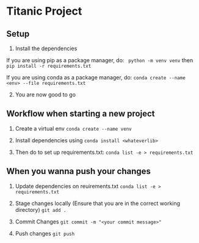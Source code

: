 # Titanic Project

## Setup

1. Install the dependencies

If you are using pip as a package manager, do:
``` python -m venv venv``` then ```pip install -r requirements.txt```

If you are using conda as a package manager, do:
```conda create --name <env> --file requirements.txt```


2. You are now good to go

## Workflow when starting a new project

1. Create a virtual env
``` conda create --name venv ```

2. Install dependencies using 
```conda install <whateverlib>```

3. Then do to set up requirements.txt:
```conda list -e > requirements.txt```

## When you wanna push your changes

1. Update dependencies on reuirements.txt
```conda list -e > requirements.txt```

2. Stage changes locally (Ensure that you are in the correct working directory)
```git add .```

3. Commit Changes
```git commit -m "<your commit message>"```

4. Push changes
```git push```
